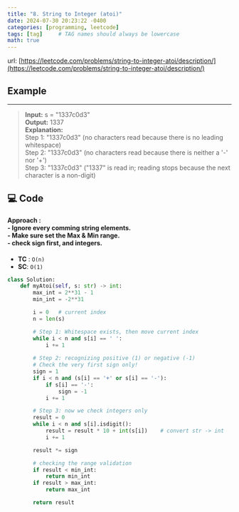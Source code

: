 ```yaml
---
title: "8. String to Integer (atoi)"
date: 2024-07-30 20:23:22 -0400
categories: [programming, leetcode]
tags: [tag]     # TAG names should always be lowercase
math: true
---
```

url: [https://leetcode.com/problems/string-to-integer-atoi/description/](https://leetcode.com/problems/string-to-integer-atoi/description/)

## **Example**
---
> **Input:** s = "1337c0d3"<br>
> **Output:** 1337 <br>
> **Explanation:** <br> 
Step 1: "1337c0d3" (no characters read because there is no leading whitespace) <br>
Step 2: "1337c0d3" (no characters read because there is neither a '-' nor '+')<br>
Step 3: "1337c0d3" ("1337" is read in; reading stops because the next character is a non-digit)

## **💻 Code**
#### **Approach** : <br> - Ignore every comming string elements. <br> - Make sure set the Max & Min range.<br> - check sign first, and integers.

- **TC** : `O(n)`
- **SC**: `O(1)`

```python
class Solution:
    def myAtoi(self, s: str) -> int:
        max_int = 2**31 - 1
        min_int = -2**31

        i = 0   # current index
        n = len(s)

        # Step 1: Whitespace exists, then move current index
        while i < n and s[i] == ' ':
            i += 1
        
        # Step 2: recognizing positive (1) or negative (-1)
        # Check the very first sign only!
        sign = 1
        if i < n and (s[i] == '+' or s[i] == '-'):
            if s[i] == '-':
                sign = -1
            i += 1

        # Step 3: now we check integers only
        result = 0
        while i < n and s[i].isdigit():
            result = result * 10 + int(s[i])    # convert str -> int
            i += 1

        result *= sign

        # checking the range validation
        if result < min_int:
            return min_int
        if result > max_int:
            return max_int

        return result
```


